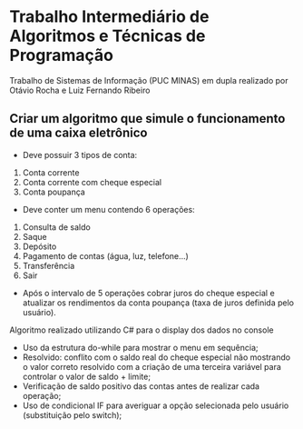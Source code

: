# Trabalho Intermediário de Algoritmos e Técnicas de Programação

Trabalho de Sistemas de Informação (PUC MINAS) em dupla realizado por Otávio Rocha e Luiz Fernando Ribeiro 

## Criar um algoritmo que simule o funcionamento de uma caixa eletrônico

- Deve possuir 3 tipos de conta:
1. Conta corrente
2. Conta corrente com cheque especial
3. Conta poupança

- Deve conter um menu contendo 6 operações:
1. Consulta de saldo
2. Saque
3. Depósito
4. Pagamento de contas (água, luz, telefone...)
5. Transferência
6. Sair

- Após o intervalo de 5 operações cobrar juros do cheque especial e atualizar os rendimentos da conta poupança (taxa de juros definida pelo usuário).

Algoritmo realizado utilizando C# para o display dos dados no console

- Uso da estrutura do-while para mostrar o menu em sequência;
- Resolvido: conflito com o saldo real do cheque especial não mostrando o valor correto resolvido com a criação de uma terceira variável para controlar o valor de saldo + limite;
- Verificação de saldo positivo das contas antes de realizar cada operação;
- Uso de condicional IF para averiguar a opção selecionada pelo usuário (substituição pelo switch);





